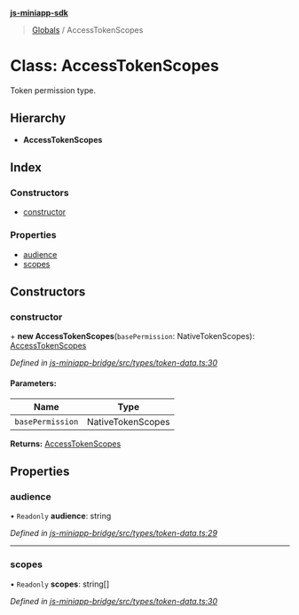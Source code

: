 **[js-miniapp-sdk](../README.md)**

> [Globals](../README.md) / AccessTokenScopes

# Class: AccessTokenScopes

Token permission type.

## Hierarchy

* **AccessTokenScopes**

## Index

### Constructors

* [constructor](accesstokenscopes.md#constructor)

### Properties

* [audience](accesstokenscopes.md#audience)
* [scopes](accesstokenscopes.md#scopes)

## Constructors

### constructor

\+ **new AccessTokenScopes**(`basePermission`: NativeTokenScopes): [AccessTokenScopes](accesstokenscopes.md)

*Defined in [js-miniapp-bridge/src/types/token-data.ts:30](https://github.com/rakutentech/js-miniapp/blob/4d58a2f/js-miniapp-bridge/src/types/token-data.ts#L30)*

#### Parameters:

Name | Type |
------ | ------ |
`basePermission` | NativeTokenScopes |

**Returns:** [AccessTokenScopes](accesstokenscopes.md)

## Properties

### audience

• `Readonly` **audience**: string

*Defined in [js-miniapp-bridge/src/types/token-data.ts:29](https://github.com/rakutentech/js-miniapp/blob/4d58a2f/js-miniapp-bridge/src/types/token-data.ts#L29)*

___

### scopes

• `Readonly` **scopes**: string[]

*Defined in [js-miniapp-bridge/src/types/token-data.ts:30](https://github.com/rakutentech/js-miniapp/blob/4d58a2f/js-miniapp-bridge/src/types/token-data.ts#L30)*
